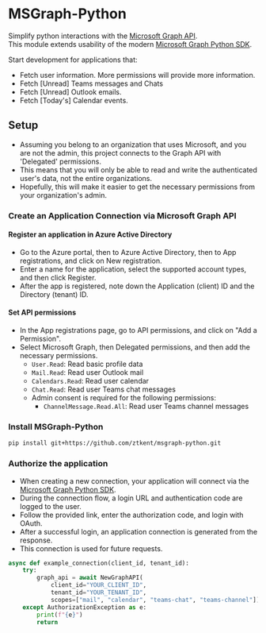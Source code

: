 # MSGraph-Python
Simplify python interactions with the [Microsoft Graph API](https://github.com/microsoftgraph).  
This module extends usability of the modern [Microsoft Graph Python SDK](https://github.com/microsoftgraph/msgraph-sdk-python).  

Start development for applications that:  
- Fetch user information. More permissions will provide more information.
- Fetch [Unread] Teams messages and Chats
- Fetch [Unread] Outlook emails.
- Fetch [Today's] Calendar events.

## Setup
- Assuming you belong to an organization that uses Microsoft, and you are not the admin, this project connects to the Graph API with 'Delegated' permissions.  
- This means that you will only be able to read and write the authenticated user's data, not the entire organizations.  
- Hopefully, this will make it easier to get the necessary permissions from your organization's admin.  

### Create an Application Connection via Microsoft Graph API
#### Register an application in Azure Active Directory  
- Go to the Azure portal, then to Azure Active Directory, then to App registrations, and click on New registration.
- Enter a name for the application, select the supported account types, and then click Register.
- After the app is registered, note down the Application (client) ID and the Directory (tenant) ID.

#### Set API permissions
- In the App registrations page, go to API permissions, and click on "Add a Permission".
- Select Microsoft Graph, then Delegated permissions, and then add the necessary permissions.
    - `User.Read`: Read basic profile data
    - `Mail.Read`: Read user Outlook mail
    - `Calendars.Read`: Read user calendar
    - `Chat.Read`: Read user Teams chat messages 
    - Admin consent is required for the following permissions:
        - `ChannelMessage.Read.All`: Read user Teams channel messages

### Install MSGraph-Python
```bash
pip install git+https://github.com/ztkent/msgraph-python.git
```

### Authorize the application
- When creating a new connection, your application will connect via the [Microsoft Graph Python SDK](https://github.com/microsoftgraph/msgraph-sdk-python).
- During the connection flow, a login URL and authentication code are logged to the user.
- Follow the provided link, enter the authorization code, and login with OAuth.
- After a successful login, an application connection is generated from the response.
- This connection is used for future requests.
```python
async def example_connection(client_id, tenant_id):
    try: 
        graph_api = await NewGraphAPI(
            client_id="YOUR_CLIENT_ID",
            tenant_id="YOUR_TENANT_ID",
            scopes=["mail", "calendar", "teams-chat", "teams-channel"])
    except AuthorizationException as e:
        print(f"{e}")
        return
```